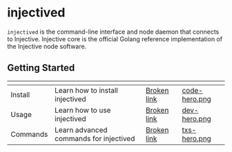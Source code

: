 # injectived

`injectived` is the command-line interface and node daemon that connects to Injective. Injective core is the official Golang reference implementation of the Injective node software.

## Getting Started

<table data-view="cards"><thead><tr><th></th><th></th><th data-hidden data-card-target data-type="content-ref"></th><th data-hidden data-card-cover data-type="files"></th></tr></thead><tbody><tr><td>Install</td><td>Learn how to install injectived</td><td><a href="broken-reference">Broken link</a></td><td><a href="../../.gitbook/assets/code-hero.png">code-hero.png</a></td></tr><tr><td>Usage</td><td>Learn how to use injectived</td><td><a href="broken-reference">Broken link</a></td><td><a href="../../.gitbook/assets/dev-hero.png">dev-hero.png</a></td></tr><tr><td>Commands</td><td>Learn advanced commands for injectived</td><td><a href="broken-reference">Broken link</a></td><td><a href="../../.gitbook/assets/txs-hero.png">txs-hero.png</a></td></tr></tbody></table>

